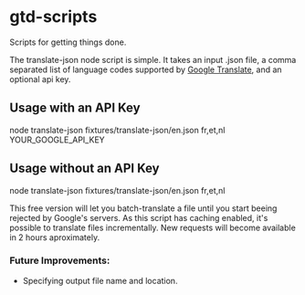 # gtd-scripts
Scripts for getting things done.

The translate-json node script is simple. It takes an input .json file, a comma separated list of language codes supported by [Google Translate](https://ctrlq.org/code/19899-google-translate-languages), and an optional api key.

## Usage with an API Key
node translate-json fixtures/translate-json/en.json fr,et,nl YOUR_GOOGLE_API_KEY

## Usage without an API Key
node translate-json fixtures/translate-json/en.json fr,et,nl

This free version will let you batch-translate a file until you start beeing rejected by Google's servers. As this script has caching enabled, it's possible to translate files incrementally. New requests will become available in 2 hours aproximately. 


### Future Improvements:
* Specifying output file name and location.
